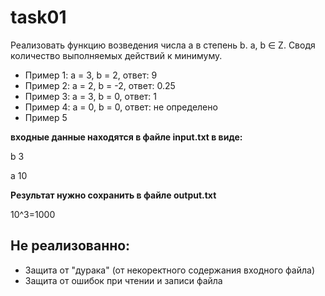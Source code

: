 # task01
Реализовать функцию возведения числа а в степень b. a, b ∈ Z. Сводя количество выполняемых действий к минимуму. 

* Пример 1: а = 3, b = 2, ответ: 9 
* Пример 2: а = 2, b = -2, ответ: 0.25
* Пример 3: а = 3, b = 0, ответ: 1
* Пример 4: а = 0, b = 0, ответ: не определено
* Пример 5

**входные данные находятся в файле input.txt в виде:**

b 3

a 10

**Результат нужно сохранить в файле output.txt**

10^3=1000

## Не реализованно:
* Защита от "дурака" (от некоректного содержания входного файла)
* Защита от ошибок при чтении и записи файла
